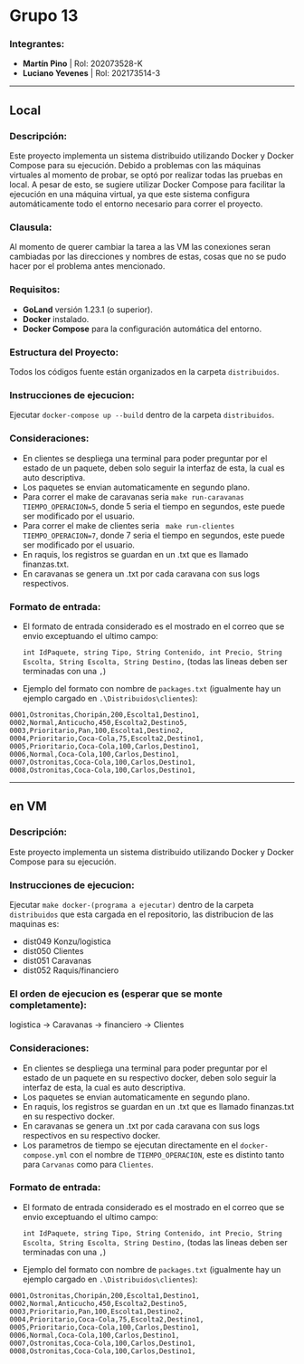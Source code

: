 # Grupo 13

### Integrantes:
- **Martín Pino** | Rol: 202073528-K
- **Luciano Yevenes** | Rol: 202173514-3
--------------------
## Local
### Descripción:
Este proyecto implementa un sistema distribuido utilizando Docker y Docker Compose para su ejecución. Debido a problemas con las máquinas virtuales al momento de probar, se optó por realizar todas las pruebas en local. A pesar de esto, se sugiere utilizar Docker Compose para facilitar la ejecución en una máquina virtual, ya que este sistema configura automáticamente todo el entorno necesario para correr el proyecto.

### Clausula:
Al momento de querer cambiar la tarea a las VM las conexiones seran cambiadas por las direcciones y nombres de estas, cosas que no se pudo hacer por el problema antes mencionado.

### Requisitos:
- **GoLand** versión 1.23.1 (o superior).
- **Docker** instalado.
- **Docker Compose** para la configuración automática del entorno.

### Estructura del Proyecto:
Todos los códigos fuente están organizados en la carpeta `distribuidos`. 

### Instrucciones de ejecucion:
Ejecutar `docker-compose up --build` dentro de la carpeta `distribuidos`. 

### Consideraciones:
- En clientes se despliega una terminal para poder preguntar por el estado de un paquete, deben solo seguir la interfaz de esta, la cual es auto descriptiva.
- Los paquetes se envian automaticamente en segundo plano.
- Para correr el make de caravanas seria `make run-caravanas TIEMPO_OPERACION=5`, donde 5 seria el tiempo en segundos, este puede ser modificado por el usuario.
- Para correr el make de clientes seria ` make run-clientes TIEMPO_OPERACION=7`, donde 7 seria el tiempo en segundos, este puede ser modificado por el usuario.
- En raquis, los registros se guardan en un .txt que es llamado finanzas.txt.
- En caravanas se genera un .txt por cada caravana con sus logs respectivos.

### Formato de entrada:

- El formato de entrada considerado es el mostrado en el correo que se envio exceptuando el ultimo campo:

    `int IdPaquete, string Tipo, String Contenido, int Precio, String Escolta, String Escolta, String Destino,` (todas las lineas deben ser terminadas con una `,`)
  
- Ejemplo del formato con nombre de `packages.txt` (igualmente hay un ejemplo cargado en `.\Distribuidos\clientes`):

````
0001,Ostronitas,Choripán,200,Escolta1,Destino1,
0002,Normal,Anticucho,450,Escolta2,Destino5,
0003,Prioritario,Pan,100,Escolta1,Destino2,
0004,Prioritario,Coca-Cola,75,Escolta2,Destino1,
0005,Prioritario,Coca-Cola,100,Carlos,Destino1,
0006,Normal,Coca-Cola,100,Carlos,Destino1,
0007,Ostronitas,Coca-Cola,100,Carlos,Destino1,
0008,Ostronitas,Coca-Cola,100,Carlos,Destino1,
````
--------------------
## en VM

### Descripción:
Este proyecto implementa un sistema distribuido utilizando Docker y Docker Compose para su ejecución.

### Instrucciones de ejecucion:
Ejecutar `make docker-(programa a ejecutar)` dentro de la carpeta `distribuidos` que esta cargada en el repositorio, las distribucion de las maquinas es:

- dist049 Konzu/logistica
- dist050 Clientes
- dist051 Caravanas
- dist052 Raquis/financiero

### El orden de ejecucion es (esperar que se monte completamente):

  logistica -> Caravanas -> financiero -> Clientes

### Consideraciones:
- En clientes se despliega una terminal para poder preguntar por el estado de un paquete en su respectivo docker, deben solo seguir la interfaz de esta, la cual es auto descriptiva.
- Los paquetes se envian automaticamente en segundo plano.
- En raquis, los registros se guardan en un .txt que es llamado finanzas.txt en su respectivo docker.
- En caravanas se genera un .txt por cada caravana con sus logs respectivos en su respectivo docker.
- Los parametros de tiempo se ejecutan directamente en el `docker-compose.yml` con el nombre de `TIEMPO_OPERACION`, este es distinto tanto para `Carvanas` como para `Clientes`.

### Formato de entrada:

- El formato de entrada considerado es el mostrado en el correo que se envio exceptuando el ultimo campo:

  `int IdPaquete, string Tipo, String Contenido, int Precio, String Escolta, String Escolta, String Destino,` (todas las lineas deben ser terminadas con una `,`)

- Ejemplo del formato con nombre de `packages.txt` (igualmente hay un ejemplo cargado en `.\Distribuidos\clientes`):

````
0001,Ostronitas,Choripán,200,Escolta1,Destino1,
0002,Normal,Anticucho,450,Escolta2,Destino5,
0003,Prioritario,Pan,100,Escolta1,Destino2,
0004,Prioritario,Coca-Cola,75,Escolta2,Destino1,
0005,Prioritario,Coca-Cola,100,Carlos,Destino1,
0006,Normal,Coca-Cola,100,Carlos,Destino1,
0007,Ostronitas,Coca-Cola,100,Carlos,Destino1,
0008,Ostronitas,Coca-Cola,100,Carlos,Destino1,
````